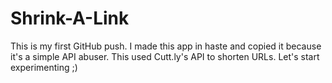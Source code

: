 # Shrink-A-Link
This is my first GitHub push. I made this app in haste and copied it because it's a simple API abuser. This used Cutt.ly's API to shorten URLs.
Let's start experimenting ;)
